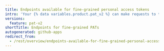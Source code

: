 ```yaml
---
title: Endpoints available for fine-grained personal access tokens
intro: 'Your {% data variables.product.pat_v2 %} can make requests to the following REST endpoints.'
versions:
  feature: pat-v2
shortTitle: Endpoints for fine-grained PATs
autogenerated: github-apps
redirect_from:
  - /rest/overview/endpoints-available-for-fine-grained-personal-access-tokens
---
```


<!-- The content of this page is rendered as a NextJS page component. -->
